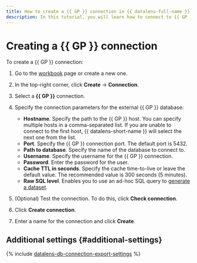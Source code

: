 ```yaml
---
title: How to create a {{ GP }} connection in {{ datalens-full-name }}
description: In this tutorial, you will learn how to connect to {{ GP }} in {{ datalens-full-name }}.
---
```


# Creating a {{ GP }} connection



To create a {{ GP }} connection:

1. Go to the [workbook](../../workbooks-collections/index.md) page or create a new one.
1. In the top-right corner, click **Create** → **Connection**.
1. Select a **{{ GP }}** connection.
1. Specify the connection parameters for the external {{ GP }} database:

   * **Hostname**. Specify the path to the {{ GP }} host. You can specify multiple hosts in a comma-separated list. If you are unable to connect to the first host, {{ datalens-short-name }} will select the next one from the list.
   * **Port**. Specify the {{ GP }} connection port. The default port is 5432.
   * **Path to database**. Specify the name of the database to connect to.
   * **Username**. Specify the username for the {{ GP }} connection.
   * **Password**. Enter the password for the user.
   * **Cache TTL in seconds**. Specify the cache time-to-live or leave the default value. The recommended value is 300 seconds (5 minutes).
   * **Raw SQL level**. Enables you to use an ad-hoc SQL query to [generate a dataset](../../dataset/settings.md#sql-request-in-datatset).

1. (Optional) Test the connection. To do this, click **Check connection**.
1. Click **Create connection**.
1. Enter a name for the connection and click **Create**.


## Additional settings {#additional-settings}

{% include [datalens-db-connection-export-settings](../../../_includes/datalens/operations/datalens-db-connection-export-settings.md) %}
